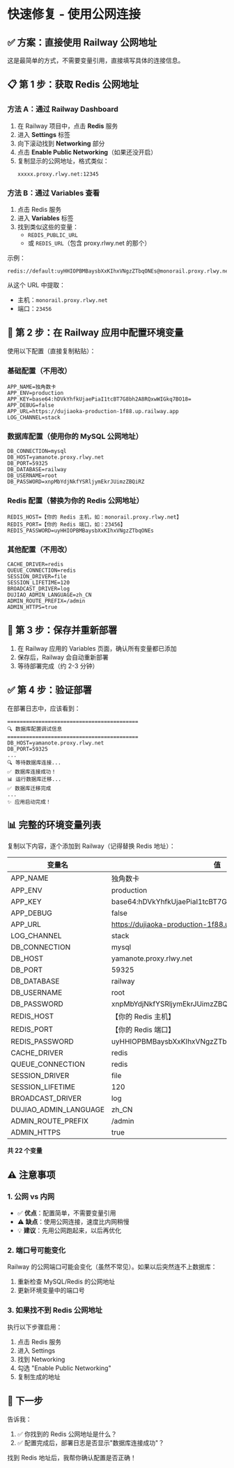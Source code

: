 # 快速修复 - 使用公网连接

## ✅ 方案：直接使用 Railway 公网地址

这是最简单的方式，不需要变量引用，直接填写具体的连接信息。

## 📋 第 1 步：获取 Redis 公网地址

### 方法 A：通过 Railway Dashboard

1. 在 Railway 项目中，点击 **Redis** 服务
2. 进入 **Settings** 标签
3. 向下滚动找到 **Networking** 部分
4. 点击 **Enable Public Networking**（如果还没开启）
5. 复制显示的公网地址，格式类似：
   ```
   xxxxx.proxy.rlwy.net:12345
   ```

### 方法 B：通过 Variables 查看

1. 点击 Redis 服务
2. 进入 **Variables** 标签
3. 找到类似这些的变量：
   - `REDIS_PUBLIC_URL`
   - 或 `REDIS_URL`（包含 proxy.rlwy.net 的那个）

示例：
```
redis://default:uyHHIOPBMBaysbXxKIhxVNgzZTbqONEs@monorail.proxy.rlwy.net:23456
```

从这个 URL 中提取：
- 主机：`monorail.proxy.rlwy.net`
- 端口：`23456`

## 📝 第 2 步：在 Railway 应用中配置环境变量

使用以下配置（直接复制粘贴）：

### 基础配置（不用改）
```
APP_NAME=独角数卡
APP_ENV=production
APP_KEY=base64:hDVkYhfkUjaePiaI1tcBT7G8bh2A8RQxwWIGkq7BO18=
APP_DEBUG=false
APP_URL=https://dujiaoka-production-1f88.up.railway.app
LOG_CHANNEL=stack
```

### 数据库配置（使用你的 MySQL 公网地址）
```
DB_CONNECTION=mysql
DB_HOST=yamanote.proxy.rlwy.net
DB_PORT=59325
DB_DATABASE=railway
DB_USERNAME=root
DB_PASSWORD=xnpMbYdjNkfYSRljymEkrJUimzZBQiRZ
```

### Redis 配置（替换为你的 Redis 公网地址）
```
REDIS_HOST=【你的 Redis 主机，如：monorail.proxy.rlwy.net】
REDIS_PORT=【你的 Redis 端口，如：23456】
REDIS_PASSWORD=uyHHIOPBMBaysbXxKIhxVNgzZTbqONEs
```

### 其他配置（不用改）
```
CACHE_DRIVER=redis
QUEUE_CONNECTION=redis
SESSION_DRIVER=file
SESSION_LIFETIME=120
BROADCAST_DRIVER=log
DUJIAO_ADMIN_LANGUAGE=zh_CN
ADMIN_ROUTE_PREFIX=/admin
ADMIN_HTTPS=true
```

## 🚀 第 3 步：保存并重新部署

1. 在 Railway 应用的 Variables 页面，确认所有变量都已添加
2. 保存后，Railway 会自动重新部署
3. 等待部署完成（约 2-3 分钟）

## ✅ 第 4 步：验证部署

在部署日志中，应该看到：

```
==========================================
🔍 数据库配置调试信息
==========================================
DB_HOST=yamanote.proxy.rlwy.net
DB_PORT=59325
...
🔍 等待数据库连接...
✅ 数据库连接成功！
📊 运行数据库迁移...
✅ 数据库迁移完成
...
✨ 应用启动完成！
```

## 📊 完整的环境变量列表

复制以下内容，逐个添加到 Railway（记得替换 Redis 地址）：

| 变量名 | 值 |
|--------|---|
| APP_NAME | 独角数卡 |
| APP_ENV | production |
| APP_KEY | base64:hDVkYhfkUjaePiaI1tcBT7G8bh2A8RQxwWIGkq7BO18= |
| APP_DEBUG | false |
| APP_URL | https://dujiaoka-production-1f88.up.railway.app |
| LOG_CHANNEL | stack |
| DB_CONNECTION | mysql |
| DB_HOST | yamanote.proxy.rlwy.net |
| DB_PORT | 59325 |
| DB_DATABASE | railway |
| DB_USERNAME | root |
| DB_PASSWORD | xnpMbYdjNkfYSRljymEkrJUimzZBQiRZ |
| REDIS_HOST | 【你的 Redis 主机】 |
| REDIS_PORT | 【你的 Redis 端口】 |
| REDIS_PASSWORD | uyHHIOPBMBaysbXxKIhxVNgzZTbqONEs |
| CACHE_DRIVER | redis |
| QUEUE_CONNECTION | redis |
| SESSION_DRIVER | file |
| SESSION_LIFETIME | 120 |
| BROADCAST_DRIVER | log |
| DUJIAO_ADMIN_LANGUAGE | zh_CN |
| ADMIN_ROUTE_PREFIX | /admin |
| ADMIN_HTTPS | true |

**共 22 个变量**

## ⚠️ 注意事项

### 1. 公网 vs 内网

- ✅ **优点**：配置简单，不需要变量引用
- ⚠️ **缺点**：使用公网连接，速度比内网稍慢
- 💡 **建议**：先用公网跑起来，以后再优化

### 2. 端口号可能变化

Railway 的公网端口可能会变化（虽然不常见）。如果以后突然连不上数据库：
1. 重新检查 MySQL/Redis 的公网地址
2. 更新环境变量中的端口号

### 3. 如果找不到 Redis 公网地址

执行以下步骤启用：

1. 点击 Redis 服务
2. 进入 Settings
3. 找到 Networking
4. 勾选 "Enable Public Networking"
5. 复制生成的地址

## 🎯 下一步

告诉我：
1. ✅ 你找到的 Redis 公网地址是什么？
2. ✅ 配置完成后，部署日志是否显示"数据库连接成功"？

找到 Redis 地址后，我帮你确认配置是否正确！
